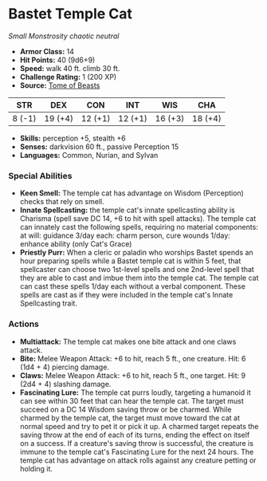 # Bastet Temple Cat

*Small* *Monstrosity* *chaotic neutral*

- **Armor Class:** 14
- **Hit Points:** 40 (9d6+9)
- **Speed:** walk 40 ft. climb 30 ft.
- **Challenge Rating:** 1 (200 XP)
- **Source:** [Tome of Beasts](https://koboldpress.com/kpstore/product/tome-of-beasts-for-5th-edition-print/)

| STR | DEX | CON | INT | WIS | CHA |
| --- | --- | --- | --- | --- | --- |
| 8 (-1) | 19 (+4) | 12 (+1) | 12 (+1) | 16 (+3) | 18 (+4) |

- **Skills:** perception +5, stealth +6
- **Senses:** darkvision 60 ft., passive Perception 15
- **Languages:** Common, Nurian, and Sylvan
### Special Abilities
- **Keen Smell:** The temple cat has advantage on Wisdom (Perception) checks that rely on smell.
- **Innate Spellcasting:** the temple cat's innate spellcasting ability is Charisma (spell save DC 14, +6 to hit with spell attacks). The temple cat can innately cast the following spells, requiring no material components:  at will: guidance  3/day each: charm person, cure wounds  1/day: enhance ability (only Cat's Grace)
- **Priestly Purr:** When a cleric or paladin who worships Bastet spends an hour preparing spells while a Bastet temple cat is within 5 feet, that spellcaster can choose two 1st-level spells and one 2nd-level spell that they are able to cast and imbue them into the temple cat. The temple cat can cast these spells 1/day each without a verbal component. These spells are cast as if they were included in the temple cat's Innate Spellcasting trait.
### Actions
- **Multiattack:** The temple cat makes one bite attack and one claws attack.
- **Bite:** Melee Weapon Attack: +6 to hit, reach 5 ft., one creature. Hit: 6 (1d4 + 4) piercing damage.
- **Claws:** Melee Weapon Attack: +6 to hit, reach 5 ft., one target. Hit: 9 (2d4 + 4) slashing damage.
- **Fascinating Lure:** The temple cat purrs loudly, targeting a humanoid it can see within 30 feet that can hear the temple cat. The target must succeed on a DC 14 Wisdom saving throw or be charmed. While charmed by the temple cat, the target must move toward the cat at normal speed and try to pet it or pick it up. A charmed target repeats the saving throw at the end of each of its turns, ending the effect on itself on a success. If a creature's saving throw is successful, the creature is immune to the temple cat's Fascinating Lure for the next 24 hours. The temple cat has advantage on attack rolls against any creature petting or holding it.
